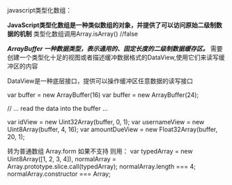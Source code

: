 javascript类型化数组：

**JavaScript类型化数组是一种类似数组的对象，并提供了可以访问原始二级制数据的机制**
类型化数组调用Array.isArray() //false

***ArrayBuffer 一种数据类型，表示通用的、固定长度的二级制数据缓存区。***
需要创建一个类型化十足的视图或者描述缓冲数据格式的DataView,使用它们来读写缓冲区的内容

DataView是一种底层接口，提供可以操作缓冲区任意数据的读写接口

var buffer = new ArrayBuffer(16)
var buffer = new ArrayBuffer(24);

// ... read the data into the buffer ...

var idView = new Uint32Array(buffer, 0, 1);
var usernameView = new Uint8Array(buffer, 4, 16);
var amountDueView = new Float32Array(buffer, 20, 1);

转为普通数组
Array.form
如果不支持 则用：
var typedArray = new Uint8Array([1, 2, 3, 4]),
    normalArray = Array.prototype.slice.call(typedArray);
normalArray.length === 4;
normalArray.constructor === Array;